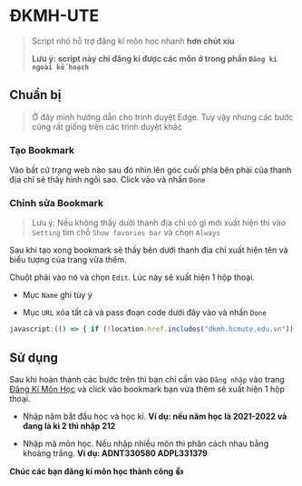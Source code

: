 # ĐKMH-UTE
> Script nhỏ hỗ trợ đăng kí môn học nhanh **hơn chút xíu**
> 
> **Lưu ý: script này chỉ đăng kí được các môn ở trong phần `Đăng kí ngoài kế hoạch`**

## Chuẩn bị
> Ở đây mình hướng dẫn cho trình duyệt Edge. Tuy vậy nhưng các bước cũng rất giống trên các trình duyệt khác

### Tạo Bookmark

Vào bất cứ trang web nào sau đó nhìn lên góc cuối phía bên phải của thanh địa chỉ sẽ thấy hình ngôi sao. Click vào và nhấn `Done`
   
### Chỉnh sửa Bookmark

> Lưu ý: Nếu không thấy dưới thanh địa chỉ có gì mới xuất hiện thì vào `Setting` tìm chỗ `Show favories bar` và chọn `Always`

Sau khi tạo xong bookmark sẽ thấy bên dưới thanh địa chỉ xuất hiện tên và biểu tượng của trang vừa thêm. 
   
Chuột phải vào nó và chọn `Edit`. Lúc này sẽ xuất hiện 1 hộp thoại.

   * Mục `Name` ghi tùy ý

   * Mục `URL` xóa tất cả và pass đoạn code dưới đây vào và nhấn `Done`
```javascript
javascript:(() => { if (!location.href.includes("dkmh.hcmute.edu.vn")) return void alert("Bạn hãy đăng nhập vào trang dkmh.hcmute.edu.vn trước khi chạy script này"); if (null == document.querySelector("#id_menu2")) return void alert("Hãy đăng nhập trước khi chạy script"); let n = prompt("Nhập năm bắt đầu học và học kì.\nVí dụ: năm học là 2021-2022 và đang là kì 2 thì nhập 212"); if (null == n || "" == n) return; let h = prompt("Nhập mã môn học. Nếu nhập nhiều môn thì phân cách nhau bằng khoảng trắng. Ví dụ: ADNT330580 ADPL331379"); if (null == h || "" == h) return; h =  h.replace(/\s+/g, " ").trim().split(" "); for (let e = 0; e < h.length; e++) PopupDanhSachLop(n + h[e], h[e]) })();
```

## Sử dụng

Sau khi hoàn thành các bước trên thì bạn chỉ cần vào `Đăng nhập` vào trang [Đăng Kí Môn Học](https://dkmh.hcmute.edu.vn/) và click vào bookmark bạn vừa thêm sẽ xuất hiện 1 hộp thoại.

* Nhập năm bắt đầu học và học kì. **Ví dụ: nếu năm học là 2021-2022 và đang là kì 2 thì nhập 212**

* Nhập mã môn học. Nếu nhập nhiều môn thì phân cách nhau bằng khoảng trắng. **Ví dụ: ADNT330580 ADPL331379**

**Chúc các bạn đăng kí môn học thành công 👍**
